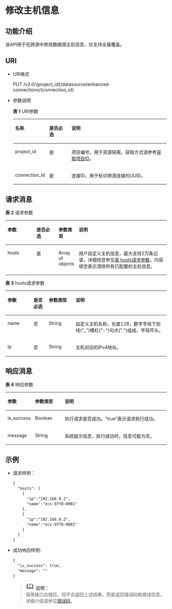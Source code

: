 # 修改主机信息<a name="dli_02_0200"></a>

## 功能介绍<a name="section13287428103611"></a>

该API用于在跨源中修改数据源主机信息，仅支持全量覆盖。

## URI<a name="section52924285361"></a>

-   URI格式

    PUT /v2.0/\{project\_id\}/datasource/enhanced-connections/\{connection\_id\}

-   参数说明

    **表 1**  URI参数

    <a name="table18299172853614"></a>
    <table><thead align="left"><tr id="row947592853614"><th class="cellrowborder" valign="top" width="19.35%" id="mcps1.2.4.1.1"><p id="p1347513282368"><a name="p1347513282368"></a><a name="p1347513282368"></a>名称</p>
    </th>
    <th class="cellrowborder" valign="top" width="14.89%" id="mcps1.2.4.1.2"><p id="p74757287366"><a name="p74757287366"></a><a name="p74757287366"></a>是否必选</p>
    </th>
    <th class="cellrowborder" valign="top" width="65.75999999999999%" id="mcps1.2.4.1.3"><p id="p1475182833610"><a name="p1475182833610"></a><a name="p1475182833610"></a>说明</p>
    </th>
    </tr>
    </thead>
    <tbody><tr id="row16475152833619"><td class="cellrowborder" valign="top" width="19.35%" headers="mcps1.2.4.1.1 "><p id="p1547552803615"><a name="p1547552803615"></a><a name="p1547552803615"></a>project_id</p>
    </td>
    <td class="cellrowborder" valign="top" width="14.89%" headers="mcps1.2.4.1.2 "><p id="p19475828123613"><a name="p19475828123613"></a><a name="p19475828123613"></a>是</p>
    </td>
    <td class="cellrowborder" valign="top" width="65.75999999999999%" headers="mcps1.2.4.1.3 "><p id="p1310472724012"><a name="p1310472724012"></a><a name="p1310472724012"></a>项目编号，用于资源隔离。获取方式请参考<a href="获取项目ID.md">获取项目ID</a>。</p>
    </td>
    </tr>
    <tr id="row1758412516020"><td class="cellrowborder" valign="top" width="19.35%" headers="mcps1.2.4.1.1 "><p id="p84192317188"><a name="p84192317188"></a><a name="p84192317188"></a>connection_id</p>
    </td>
    <td class="cellrowborder" valign="top" width="14.89%" headers="mcps1.2.4.1.2 "><p id="p1941914313180"><a name="p1941914313180"></a><a name="p1941914313180"></a>是</p>
    </td>
    <td class="cellrowborder" valign="top" width="65.75999999999999%" headers="mcps1.2.4.1.3 "><p id="p94197315183"><a name="p94197315183"></a><a name="p94197315183"></a>连接ID，用于标识跨源连接的UUID。</p>
    </td>
    </tr>
    </tbody>
    </table>


## 请求消息<a name="section1831452873613"></a>

**表 2**  请求参数

<a name="table965315377819"></a>
<table><thead align="left"><tr id="row3654123717814"><th class="cellrowborder" valign="top" width="17.89178917891789%" id="mcps1.2.5.1.1"><p id="p1265453712813"><a name="p1265453712813"></a><a name="p1265453712813"></a>参数</p>
</th>
<th class="cellrowborder" valign="top" width="13.77137713771377%" id="mcps1.2.5.1.2"><p id="p9654237585"><a name="p9654237585"></a><a name="p9654237585"></a>是否必选</p>
</th>
<th class="cellrowborder" valign="top" width="12.49124912491249%" id="mcps1.2.5.1.3"><p id="p19937461398"><a name="p19937461398"></a><a name="p19937461398"></a>参数类型</p>
</th>
<th class="cellrowborder" valign="top" width="55.84558455845584%" id="mcps1.2.5.1.4"><p id="p265416379818"><a name="p265416379818"></a><a name="p265416379818"></a>说明</p>
</th>
</tr>
</thead>
<tbody><tr id="row7654203716810"><td class="cellrowborder" valign="top" width="17.89178917891789%" headers="mcps1.2.5.1.1 "><p id="p15107358183"><a name="p15107358183"></a><a name="p15107358183"></a><span>hosts</span></p>
</td>
<td class="cellrowborder" valign="top" width="13.77137713771377%" headers="mcps1.2.5.1.2 "><p id="p8107558589"><a name="p8107558589"></a><a name="p8107558589"></a>是</p>
</td>
<td class="cellrowborder" valign="top" width="12.49124912491249%" headers="mcps1.2.5.1.3 "><p id="p1828271516112"><a name="p1828271516112"></a><a name="p1828271516112"></a>Array of objects</p>
</td>
<td class="cellrowborder" valign="top" width="55.84558455845584%" headers="mcps1.2.5.1.4 "><p id="p1228216154115"><a name="p1228216154115"></a><a name="p1228216154115"></a>用户自定义主机信息，最大支持2万条记录，详细信息参见<a href="#table6991727151310">表 hosts请求参数</a>。内容填空表示清除所有已配置的主机信息。</p>
</td>
</tr>
</tbody>
</table>

**表 3**  hosts请求参数

<a name="table6991727151310"></a>
<table><thead align="left"><tr id="row159942715132"><th class="cellrowborder" valign="top" width="16.07%" id="mcps1.2.5.1.1"><p id="p1999162711134"><a name="p1999162711134"></a><a name="p1999162711134"></a>参数</p>
</th>
<th class="cellrowborder" valign="top" width="9.55%" id="mcps1.2.5.1.2"><p id="p1610014271138"><a name="p1610014271138"></a><a name="p1610014271138"></a>是否必选</p>
</th>
<th class="cellrowborder" valign="top" width="16.61%" id="mcps1.2.5.1.3"><p id="p101006279131"><a name="p101006279131"></a><a name="p101006279131"></a>参数类型</p>
</th>
<th class="cellrowborder" valign="top" width="57.769999999999996%" id="mcps1.2.5.1.4"><p id="p1210019278137"><a name="p1210019278137"></a><a name="p1210019278137"></a>说明</p>
</th>
</tr>
</thead>
<tbody><tr id="row9100162701310"><td class="cellrowborder" valign="top" width="16.07%" headers="mcps1.2.5.1.1 "><p id="p31002272131"><a name="p31002272131"></a><a name="p31002272131"></a>name</p>
</td>
<td class="cellrowborder" valign="top" width="9.55%" headers="mcps1.2.5.1.2 "><p id="p4100142771318"><a name="p4100142771318"></a><a name="p4100142771318"></a>否</p>
</td>
<td class="cellrowborder" valign="top" width="16.61%" headers="mcps1.2.5.1.3 "><p id="p91001127191314"><a name="p91001127191314"></a><a name="p91001127191314"></a>String</p>
</td>
<td class="cellrowborder" valign="top" width="57.769999999999996%" headers="mcps1.2.5.1.4 "><p id="p7100427171315"><a name="p7100427171315"></a><a name="p7100427171315"></a>自定义主机名称。长度128，数字字母下划线("_")横杠("-")句点(".")组成，字母开头。</p>
</td>
</tr>
<tr id="row17100192717138"><td class="cellrowborder" valign="top" width="16.07%" headers="mcps1.2.5.1.1 "><p id="p19100182711311"><a name="p19100182711311"></a><a name="p19100182711311"></a>ip</p>
</td>
<td class="cellrowborder" valign="top" width="9.55%" headers="mcps1.2.5.1.2 "><p id="p3100327101315"><a name="p3100327101315"></a><a name="p3100327101315"></a>否</p>
</td>
<td class="cellrowborder" valign="top" width="16.61%" headers="mcps1.2.5.1.3 "><p id="p10100227101313"><a name="p10100227101313"></a><a name="p10100227101313"></a>String</p>
</td>
<td class="cellrowborder" valign="top" width="57.769999999999996%" headers="mcps1.2.5.1.4 "><p id="p181004273132"><a name="p181004273132"></a><a name="p181004273132"></a>主机对应的IPv4地址。</p>
</td>
</tr>
</tbody>
</table>

## 响应消息<a name="section134515287360"></a>

**表 4**  响应参数

<a name="table8348112818368"></a>
<table><thead align="left"><tr id="row11478132863610"><th class="cellrowborder" valign="top" width="15.628437156284372%" id="mcps1.2.4.1.1"><p id="p04782028173616"><a name="p04782028173616"></a><a name="p04782028173616"></a>参数</p>
</th>
<th class="cellrowborder" valign="top" width="18.5981401859814%" id="mcps1.2.4.1.2"><p id="p34781128193612"><a name="p34781128193612"></a><a name="p34781128193612"></a>参数类型</p>
</th>
<th class="cellrowborder" valign="top" width="65.77342265773424%" id="mcps1.2.4.1.3"><p id="p1347917286364"><a name="p1347917286364"></a><a name="p1347917286364"></a>说明</p>
</th>
</tr>
</thead>
<tbody><tr id="row18479182813362"><td class="cellrowborder" valign="top" width="15.628437156284372%" headers="mcps1.2.4.1.1 "><p id="p392161273513"><a name="p392161273513"></a><a name="p392161273513"></a>is_success</p>
</td>
<td class="cellrowborder" valign="top" width="18.5981401859814%" headers="mcps1.2.4.1.2 "><p id="p18921161219357"><a name="p18921161219357"></a><a name="p18921161219357"></a>Boolean</p>
</td>
<td class="cellrowborder" valign="top" width="65.77342265773424%" headers="mcps1.2.4.1.3 "><p id="p12921712163514"><a name="p12921712163514"></a><a name="p12921712163514"></a>执行请求是否成功。“true”表示请求执行成功。</p>
</td>
</tr>
<tr id="row14946145019340"><td class="cellrowborder" valign="top" width="15.628437156284372%" headers="mcps1.2.4.1.1 "><p id="p692141213515"><a name="p692141213515"></a><a name="p692141213515"></a>message</p>
</td>
<td class="cellrowborder" valign="top" width="18.5981401859814%" headers="mcps1.2.4.1.2 "><p id="p6921012133518"><a name="p6921012133518"></a><a name="p6921012133518"></a>String</p>
</td>
<td class="cellrowborder" valign="top" width="65.77342265773424%" headers="mcps1.2.4.1.3 "><p id="p1921161214351"><a name="p1921161214351"></a><a name="p1921161214351"></a>系统提示信息，执行成功时，信息可能为空。</p>
</td>
</tr>
</tbody>
</table>

## 示例<a name="section910624615450"></a>

-   请求样例：

    ```
    {
      "hosts": [
        {
          "ip":"192.168.0.1",
          "name":"ecs-97f8-0001"
        },
        {
          "ip":"192.168.0.2", 
          "name":"ecs-97f8-0002"
        }
      ]
    }
    ```


-   成功响应样例:

    ```
    {
      "is_success": true,
      "message": ""
    }
    ```

    >![](public_sys-resources/icon-note.gif) **说明：**   
    >调用接口出错后，将不会返回上述结果，而是返回错误码和错误信息，详细介绍请参见[错误码](错误码.md)。  


